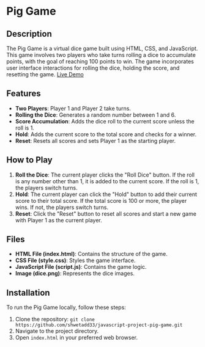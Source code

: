 # Pig Game

## Description
The Pig Game is a virtual dice game built using HTML, CSS, and JavaScript. This game involves two players who take turns rolling a dice to accumulate points, with the goal of reaching 100 points to win. The game incorporates user interface interactions for rolling the dice, holding the score, and resetting the game.
[Live Demo](https://dicefight.netlify.app/)

## Features
- **Two Players**: Player 1 and Player 2 take turns.
- **Rolling the Dice**: Generates a random number between 1 and 6.
- **Score Accumulation**: Adds the dice roll to the current score unless the roll is 1.
- **Hold**: Adds the current score to the total score and checks for a winner.
- **Reset**: Resets all scores and sets Player 1 as the starting player.

## How to Play
1. **Roll the Dice**: The current player clicks the "Roll Dice" button. If the roll is any number other than 1, it is added to the current score. If the roll is 1, the players switch turns.
2. **Hold**: The current player can click the "Hold" button to add their current score to their total score. If the total score is 100 or more, the player wins. If not, the players switch turns.
3. **Reset**: Click the "Reset" button to reset all scores and start a new game with Player 1 as the current player.

## Files
- **HTML File (index.html)**: Contains the structure of the game.
- **CSS File (style.css)**: Styles the game interface.
- **JavaScript File (script.js)**: Contains the game logic.
- **Image (dice.png)**: Represents the dice images.

## Installation
To run the Pig Game locally, follow these steps:
1. Clone the repository: `git clone https://github.com/shwetadd33/javascript-project-pig-game.git`
2. Navigate to the project directory.
3. Open `index.html` in your preferred web browser.


